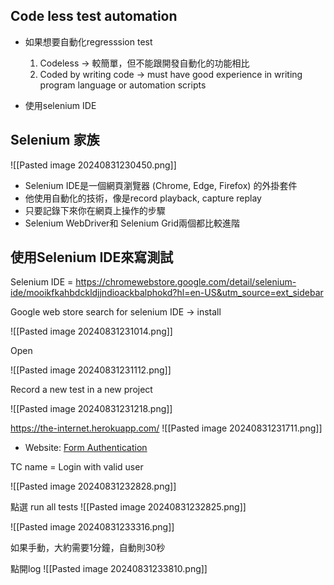 
## Code less test automation

- 如果想要自動化regresssion test
	1. Codeless -> 較簡單，但不能跟開發自動化的功能相比
	2. Coded by writing code -> must have good experience in writing program language or automation scripts

- 使用selenium IDE

## Selenium 家族
![[Pasted image 20240831230450.png]]

- Selenium IDE是一個網頁瀏覽器 (Chrome, Edge, Firefox) 的外掛套件
- 他使用自動化的技術，像是record playback, capture replay
- 只要記錄下來你在網頁上操作的步驟
- Selenium WebDriver和 Selenium Grid兩個都比較進階

## 使用Selenium IDE來寫測試

Selenium IDE = https://chromewebstore.google.com/detail/selenium-ide/mooikfkahbdckldjjndioackbalphokd?hl=en-US&utm_source=ext_sidebar

Google web store search for selenium IDE -> install

![[Pasted image 20240831231014.png]]

Open

![[Pasted image 20240831231112.png]]

Record a new test in a new project

![[Pasted image 20240831231218.png]]

https://the-internet.herokuapp.com/
![[Pasted image 20240831231711.png]]

- Website: [Form Authentication](https://the-internet.herokuapp.com/login)

TC name = Login with valid user

![[Pasted image 20240831232828.png]]

點選 run all tests
![[Pasted image 20240831232825.png]]

![[Pasted image 20240831233316.png]]


如果手動，大約需要1分鐘，自動則30秒

點開log
![[Pasted image 20240831233810.png]]




